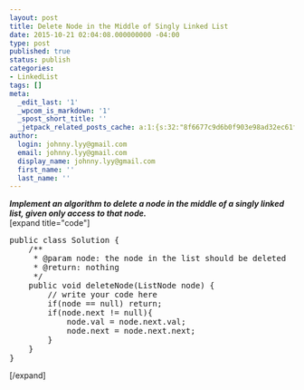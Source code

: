 ```yaml
---
layout: post
title: Delete Node in the Middle of Singly Linked List
date: 2015-10-21 02:04:08.000000000 -04:00
type: post
published: true
status: publish
categories:
- LinkedList
tags: []
meta:
  _edit_last: '1'
  _wpcom_is_markdown: '1'
  _spost_short_title: ''
  _jetpack_related_posts_cache: a:1:{s:32:"8f6677c9d6b0f903e98ad32ec61f8deb";a:2:{s:7:"expires";i:1465365611;s:7:"payload";a:3:{i:0;a:1:{s:2:"id";i:298;}i:1;a:1:{s:2:"id";i:605;}i:2;a:1:{s:2:"id";i:2039;}}}}
author:
  login: johnny.lyy@gmail.com
  email: johnny.lyy@gmail.com
  display_name: johnny.lyy@gmail.com
  first_name: ''
  last_name: ''
---
```

<p><strong><em>Implement an algorithm to delete a node in the middle of a singly linked list, given only access to that node.</em></strong><br />
[expand title="code"]</p>
<pre>
public class Solution {
    /**
     * @param node: the node in the list should be deleted
     * @return: nothing
     */
    public void deleteNode(ListNode node) {
        // write your code here
        if(node == null) return;
        if(node.next != null){
            node.val = node.next.val;
            node.next = node.next.next;
        }
    }
}
</pre>
<p>[/expand]</p>
